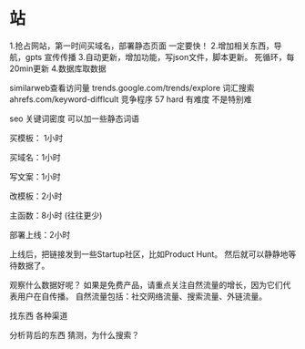 # 站

1.抢占网站，第一时间买域名，部署静态页面
一定要快！
2.增加相关东西，导航，gpts
宣传传播
3.自动更新，增加功能，写json文件，脚本更新。
死循环，每20min更新
4.数据库取数据

similarweb查看访问量
trends.google.com/trends/explore 词汇搜索
ahrefs.com/keyword-difflcult 竞争程序 57 hard 有难度 不是特别难

seo 关键词密度 可以加一些静态词语

买模板： 1小时

买域名：1小时

写文案：1小时

改模板：2小时

主函数：8小时 (往往更少)

部署上线：2小时

上线后，把链接发到一些Startup社区，比如Product Hunt。 然后就可以静静地等待数据了。



观察什么数据好呢？ 如果是免费产品，请重点关注自然流量的增长，因为它们代表用户在自传播。 自然流量包括：社交网络流量、搜索流量、外链流量。



找东西 各种渠道

分析背后的东西 猜测，为什么搜索？